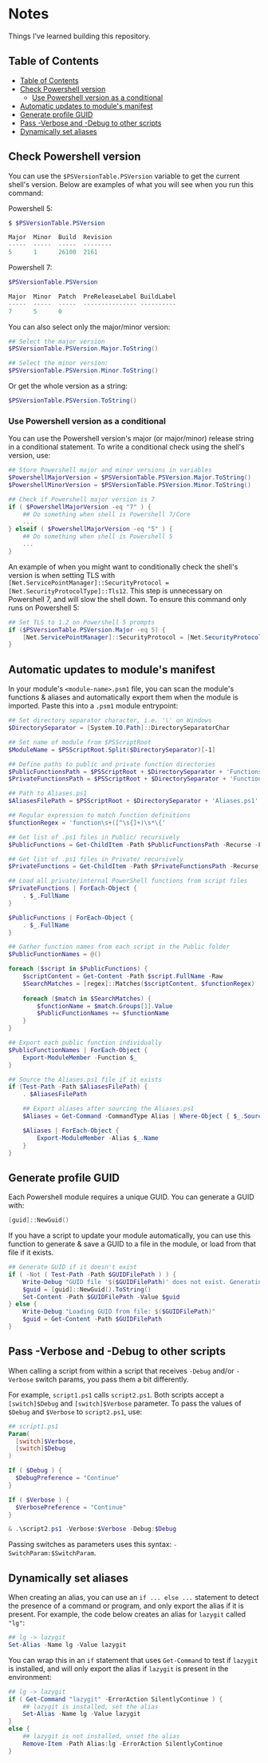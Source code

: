 # Notes <!-- omit in toc -->

Things I've learned building this repository.

## Table of Contents

- [Table of Contents](#table-of-contents)
- [Check Powershell version](#check-powershell-version)
  - [Use Powershell version as a conditional](#use-powershell-version-as-a-conditional)
- [Automatic updates to module's manifest](#automatic-updates-to-modules-manifest)
- [Generate profile GUID](#generate-profile-guid)
- [Pass -Verbose and -Debug to other scripts](#pass--verbose-and--debug-to-other-scripts)
- [Dynamically set aliases](#dynamically-set-aliases)

## Check Powershell version

You can use the `$PSVersionTable.PSVersion` variable to get the current shell's version. Below are examples of what you will see when you run this command:

Powershell 5:

```powershell
$ $PSVersionTable.PSVersion

Major  Minor  Build  Revision
-----  -----  -----  --------
5      1      26100  2161
```

Powershell 7:

```powershell
$PSVersionTable.PSVersion

Major  Minor  Patch  PreReleaseLabel BuildLabel
-----  -----  -----  --------------- ----------
7      5      0
```

You can also select only the major/minor version:

```powershell
## Select the major version
$PSVersionTable.PSVersion.Major.ToString()

## Select the minor version:
$PSVersionTable.PSVersion.Minor.ToString()
```

Or get the whole version as a string:

```powershell
$PSVersionTable.PSVersion.ToString()
```

### Use Powershell version as a conditional

You can use the Powershell version's major (or major/minor) release string in a conditional statement. To write a conditional check using the shell's version, use:

```powershell
## Store Powershell major and minor versions in variables
$PowershellMajorVersion = $PSVersionTable.PSVersion.Major.ToString()
$PowershellMinorVersion = $PSVersionTable.PSVersion.Minor.ToString()

## Check if Powershell major version is 7
if ( $PowershellMajorVersion -eq "7" ) {
    ## Do something when shell is Powershell 7/Core
    ...
} elseif ( $PowershellMajorVersion -eq "5" ) {
    ## Do something when shell is Powershell 5
    ...
}
```

An example of when you might want to conditionally check the shell's version is when setting TLS with `[Net.ServicePointManager]::SecurityProtocol = [Net.SecurityProtocolType]::Tls12`. This step is unnecessary on Powershell 7, and will slow the shell down. To ensure this command only runs on Powershell 5:

```powershell
## Set TLS to 1.2 on Powershell 5 prompts
if ($PSVersionTable.PSVersion.Major -eq 5) {
    [Net.ServicePointManager]::SecurityProtocol = [Net.SecurityProtocolType]::Tls12
}
```

## Automatic updates to module's manifest

In your module's `<module-name>.psm1` file, you can scan the module's functions & aliases and automatically export them when the module is imported. Paste this into a `.psm1` module entrypoint:

```powershell
## Set directory separator character, i.e. '\' on Windows
$DirectorySeparator = [System.IO.Path]::DirectorySeparatorChar

## Set name of module from $PSScriptRoot
$ModuleName = $PSScriptRoot.Split($DirectorySeparator)[-1]

## Define paths to public and private function directories
$PublicFunctionsPath = $PSScriptRoot + $DirectorySeparator + 'Functions' + $DirectorySeparator + 'Public' + $DirectorySeparator
$PrivateFunctionsPath = $PSScriptRoot + $DirectorySeparator + 'Functions' + $DirectorySeparator + 'Private' + $DirectorySeparator

## Path to Aliases.ps1
$AliasesFilePath = $PSScriptRoot + $DirectorySeparator + 'Aliases.ps1'

## Regular expression to match function definitions
$functionRegex = 'function\s+([^\s{]+)\s*\{'

## Get list of .ps1 files in Public/ recursively
$PublicFunctions = Get-ChildItem -Path $PublicFunctionsPath -Recurse -Filter *.ps1

## Get list of .ps1 files in Private/ recursively
$PrivateFunctions = Get-ChildItem -Path $PrivateFunctionsPath -Recurse -Filter *.ps1

## Load all private/internal PowerShell functions from script files
$PrivateFunctions | ForEach-Object { 
    . $_.FullName 
}

$PublicFunctions | ForEach-Object { 
    . $_.FullName 
}

## Gather function names from each script in the Public folder
$PublicFunctionNames = @()

foreach ($script in $PublicFunctions) {
    $scriptContent = Get-Content -Path $script.FullName -Raw
    $SearchMatches = [regex]::Matches($scriptContent, $functionRegex)
    
    foreach ($match in $SearchMatches) {
        $functionName = $match.Groups[1].Value
        $PublicFunctionNames += $functionName
    }
}

## Export each public function individually
$PublicFunctionNames | ForEach-Object {
    Export-ModuleMember -Function $_
}

## Source the Aliases.ps1 file if it exists
if (Test-Path -Path $AliasesFilePath) {
    . $AliasesFilePath

    ## Export aliases after sourcing the Aliases.ps1
    $Aliases = Get-Command -CommandType Alias | Where-Object { $_.Source -eq $ModuleName }

    $Aliases | ForEach-Object {
        Export-ModuleMember -Alias $_.Name
    }
}

```

## Generate profile GUID

Each Powershell module requires a unique GUID. You can generate a GUID with:

```powershell
[guid]::NewGuid()
```

If you have a script to update your module automatically, you can use this function to generate & save a GUID to a file in the module, or load from that file if it exists.

```powershell
## Generate GUID if it doesn't exist
if ( -Not ( Test-Path -Path $GUIDFilePath ) ) {
    Write-Debug "GUID file '$($GUIDFilePath)' does not exist. Generating GUID and saving to file."
    $guid = [guid]::NewGuid().ToString()
    Set-Content -Path $GUIDFilePath -Value $guid
} else {
    Write-Debug "Loading GUID from file: $($GUIDFilePath)"
    $guid = Get-Content -Path $GUIDFilePath
}
```

## Pass -Verbose and -Debug to other scripts

When calling a script from within a script that receives `-Debug` and/or `-Verbose` switch params, you pass them a bit differently.

For example, `script1.ps1` calls `script2.ps1`. Both scripts accept a `[switch]$Debug` and `[switch]$Verbose` parameter. To pass the values of `$Debug` and `$Verbose` to `script2.ps1`, use:

```powershell
## script1.ps1
Param(
  [switch]$Verbose,
  [switch]$Debug
)

If ( $Debug ) {
  $DebugPreference = "Continue"
}

If ( $Verbose ) {
  $VerbosePreference = "Continue"
}

& .\script2.ps1 -Verbose:$Verbose -Debug:$Debug
```

Passing switches as parameters uses this syntax: `-SwitchParam:$SwitchParam`.

## Dynamically set aliases

When creating an alias, you can use an `if ... else ...` statement to detect the presence of a command or program, and only export the alias if it is present. For example, the code below creates an alias for `lazygit` called `"lg"`:

```powershell
## lg -> lazygit
Set-Alias -Name lg -Value lazygit
```

You can wrap this in an `if` statement that uses `Get-Command` to test if `lazygit` is installed, and will only export the alias if `lazygit` is present in the environment:

```powershell
## lg -> lazygit
if ( Get-Command "lazygit" -ErrorAction SilentlyContinue ) {
    ## lazygit is installed, set the alias
    Set-Alias -Name lg -Value lazygit
}
else {
    ## lazygit is not installed, unset the alias
    Remove-Item -Path Alias:lg -ErrorAction SilentlyContinue
}
```
